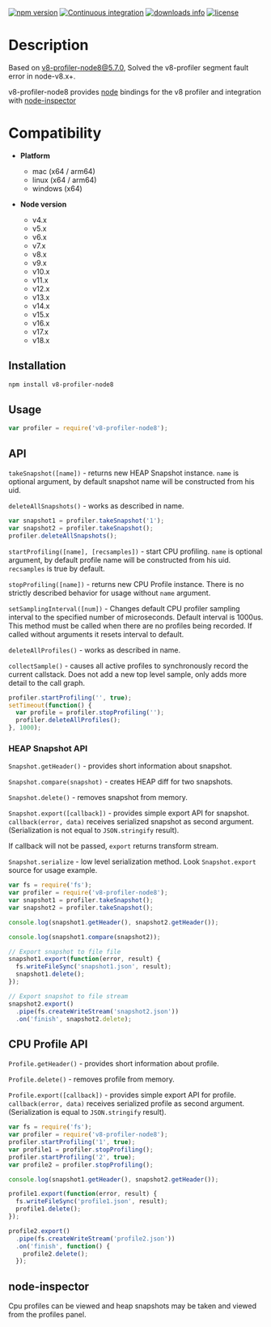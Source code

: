 [![npm version](https://img.shields.io/npm/v/v8-profiler-node8/latest.svg)](https://www.npmjs.com/package/v8-profiler-node8)
[![Continuous integration](https://github.com/hyj1991/v8-profiler-node8/actions/workflows/nodejs.yml/badge.svg?branch=master)](https://github.com/hyj1991/v8-profiler-node8/actions/workflows/nodejs.yml?query=branch:master)
[![downloads info](https://img.shields.io/npm/dm/v8-profiler-node8.svg)](https://www.npmjs.com/package/v8-profiler-node8)
[![license](https://img.shields.io/npm/l/v8-profiler-node8.svg)](LICENSE)

# Description
Based on v8-profiler-node8@5.7.0, Solved the v8-profiler segment fault error in node-v8.x+.

v8-profiler-node8 provides [node](http://github.com/nodejs/node) bindings for the v8
profiler and integration with [node-inspector](http://github.com/node-inspector)

# Compatibility
* **Platform**
  * mac (x64 / arm64)
  * linux (x64 / arm64)
  * windows (x64)

* **Node version**
  * v4.x
  * v5.x
  * v6.x
  * v7.x
  * v8.x
  * v9.x
  * v10.x
  * v11.x
  * v12.x
  * v13.x
  * v14.x
  * v15.x
  * v16.x
  * v17.x
  * v18.x

## Installation
```sh
npm install v8-profiler-node8
```
## Usage
```js
var profiler = require('v8-profiler-node8');
```
## API
`takeSnapshot([name])` - returns new HEAP Snapshot instance. `name` is optional argument, by default snapshot name will be constructed from his uid.

`deleteAllSnapshots()` - works as described in name.

```js
var snapshot1 = profiler.takeSnapshot('1');
var snapshot2 = profiler.takeSnapshot();
profiler.deleteAllSnapshots();
```

`startProfiling([name], [recsamples])` - start CPU profiling. `name` is optional argument, by default profile name will be constructed from his uid. `recsamples` is true by default.

`stopProfiling([name])` - returns new CPU Profile instance. There is no strictly described behavior for usage without `name` argument.

`setSamplingInterval([num])` - Changes default CPU profiler sampling interval to the specified number of microseconds. Default interval is 1000us. This method must be called when there are no profiles being recorded. If called without arguments it resets interval to default.

`deleteAllProfiles()` - works as described in name.

`collectSample()` - causes all active profiles to synchronously record the current callstack. Does not add a new top level sample, only adds more detail to the call graph.

```js
profiler.startProfiling('', true);
setTimeout(function() {
  var profile = profiler.stopProfiling('');
  profiler.deleteAllProfiles();
}, 1000);
```

### HEAP Snapshot API
`Snapshot.getHeader()` - provides short information about snapshot.

`Snapshot.compare(snapshot)` - creates HEAP diff for two snapshots.

`Snapshot.delete()` - removes snapshot from memory.

`Snapshot.export([callback])` - provides simple export API for snapshot. `callback(error, data)` receives serialized snapshot as second argument. (Serialization is not equal to `JSON.stringify` result).

If callback will not be passed, `export` returns transform stream.

`Snapshot.serialize` - low level serialization method. Look `Snapshot.export` source for usage example.

```js
var fs = require('fs');
var profiler = require('v8-profiler-node8');
var snapshot1 = profiler.takeSnapshot();
var snapshot2 = profiler.takeSnapshot();

console.log(snapshot1.getHeader(), snapshot2.getHeader());

console.log(snapshot1.compare(snapshot2));

// Export snapshot to file file
snapshot1.export(function(error, result) {
  fs.writeFileSync('snapshot1.json', result);
  snapshot1.delete();
});

// Export snapshot to file stream
snapshot2.export()
  .pipe(fs.createWriteStream('snapshot2.json'))
  .on('finish', snapshot2.delete);
```

## CPU Profile API
`Profile.getHeader()` - provides short information about profile.

`Profile.delete()` - removes profile from memory.

`Profile.export([callback])` - provides simple export API for profile. `callback(error, data)` receives serialized profile as second argument. (Serialization is equal to `JSON.stringify` result).

```js
var fs = require('fs');
var profiler = require('v8-profiler-node8');
profiler.startProfiling('1', true);
var profile1 = profiler.stopProfiling();
profiler.startProfiling('2', true);
var profile2 = profiler.stopProfiling();

console.log(snapshot1.getHeader(), snapshot2.getHeader());

profile1.export(function(error, result) {
  fs.writeFileSync('profile1.json', result);
  profile1.delete();
});

profile2.export()
  .pipe(fs.createWriteStream('profile2.json'))
  .on('finish', function() {
    profile2.delete();
  });
```

## node-inspector

Cpu profiles can be viewed and heap snapshots may be taken and viewed from the
profiles panel.
